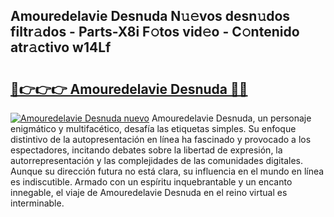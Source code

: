 ## Amouredelavie Desnuda N𝚞𝚎vos desn𝚞dos filtr𝚊dos - Parts-X8i F𝚘tos vid𝚎o - C𝚘ntenido atr𝚊ctivo w14Lf

# <h2><a href="http://mb0x8yy.tromn.icu/?c=Amouredelavie+Desnuda">🔗👉👉👉 Amouredelavie Desnuda 🔗🔗</a></h2>

[![Amouredelavie Desnuda nuevo](https://i.imgur.com/pEAQMta.gif)](http://mb0x8yy.tromn.icu/?c=Amouredelavie+Desnuda)
Amouredelavie Desnuda, un personaje enigmático y multifacético, desafía las etiquetas simples. Su enfoque distintivo de la autopresentación en línea ha fascinado y provocado a los espectadores, incitando debates sobre la libertad de expresión, la autorrepresentación y las complejidades de las comunidades digitales. Aunque su dirección futura no está clara, su influencia en el mundo en línea es indiscutible. Armado con un espíritu inquebrantable y un encanto innegable, el viaje de Amouredelavie Desnuda en el reino virtual es interminable.
